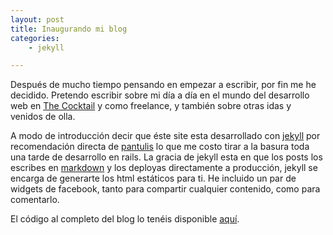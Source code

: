 ```yaml
---
layout: post
title: Inaugurando mi blog
categories:
    - jekyll

---
```


Después de mucho tiempo pensando en empezar a escribir, por fin me he decidido. Pretendo escribir sobre mi día a día en el mundo del desarrollo web en [The Cocktail](http://the-cocktail.com/) y como freelance, y también sobre otras idas y venidos de olla.

A modo de introducción decir que éste site esta desarrollado con [jekyll](http://github.com/mojombo/jekyll) por recomendación directa de [pantulis](http://hronia.blogalia.com/) lo que me costo tirar a la basura toda una tarde de desarrollo en rails. La gracia de jekyll esta en que los posts los escribes en [markdown](http://en.wikipedia.org/wiki/Markdown) y los deployas directamente a producción, jekyll se encarga de generarte los html estáticos para ti. He incluido un par de widgets de facebook, tanto para compartir cualquier contenido, como para comentarlo.

El código al completo del blog lo tenéis disponible [aquí](http://github.com/cantorrodista/my-jekyll-blog).













